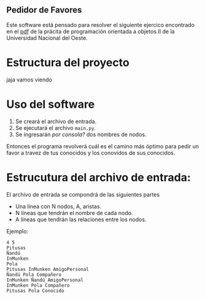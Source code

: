 ## Pedidor de Favores

Este software está pensado para resolver el siguiente ejercico encontrado en el [pdf](http://campusvirtual.uno.edu.ar/moodle/pluginfile.php/159506/mod_resource/content/2/TP%202.docx.pdf) de la prácita de programación orientada a objetos II  de la Universidad Nacional del Oeste.

# Estructura del proyecto 
jaja vamos viendo

# Uso del software 
1. Se creará el archivo de entrada.
2. Se ejecutará el archivo `main.py`.
3. Se ingresarán _por consola?_ dos nombres de nodos.

Entonces el programa revolverá cuál es el camino más óptimo para pedir un favor a travez de tus conocidos y los conovidos de sus conocidos.


# Estrucutura del archivo de entrada: 

El archivo de entrada se compondrá de las siguientes partes

- Una línea con N nodos, A, aristas. 
- N líneas que tendrán el nombre de cada nodo.
- A líneas que tendrán las relaciones entre los nodos.


Ejemplo: 
```
4 5
Pitusas
Ñandú
InMunken
Pola
Pitusas InMunken AmigoPersonal 
Ñandú Pola Compañero
InMunken Ñandú AmigoPersonal 
InMunken Pola Compañero
Pitusas Pola Conocido
```
